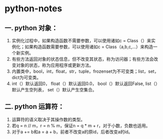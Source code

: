 # python-notes

## 一. python 对象：
1. 实例化过程中，如果构造函数不需要参数，可以使用诸如c = Class（）来实例化；如果构造函数需要参数，可以使用诸如c = Class（a,b,c,...）来构造一个新实例。
2. 有些方法返回对象的状态信息，但不改变其状态，称为访问器；有些方法会改变对象的状态，称为应用程序或更新方法。
3. 内置类中，bool，int，float，str，tuple，frozenset为不可变类；list，set，dict为可变类。
4. int（）默认返回0， float（）默认返回0.0， bool（）默认返回False, list（）默认产生空列表， set（）默认产生空集合。
## 二. python 运算符：
1. 运算符的语义取决于其操作数的类型。
2. 若q = n // m，r = n % m，保证n = q * m + r，对于小数，负数也适用。
3. 对于a += b和a = a + b，前者不改变a的原id，后者改变a的id。
